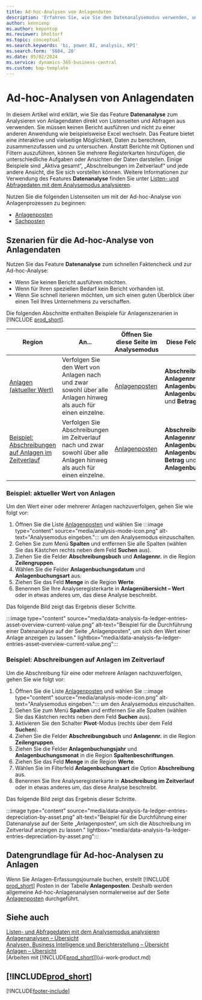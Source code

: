 ```yaml
---
title: Ad-hoc-Analysen von Anlagendaten
description: 'Erfahren Sie, wie Sie den Datenanalysemodus verwenden, um Anlagendaten zu analysieren.'
author: kennienp
ms.author: kepontop
ms.reviewer: bholtorf
ms.topic: conceptual
ms.search.keywords: 'bi, power BI, analysis, KPI'
ms.search.form: '5604, 20'
ms.date: 05/02/2024
ms.service: dynamics-365-business-central
ms.custom: bap-template
---
```


# Ad-hoc-Analysen von Anlagendaten

In diesem Artikel wird erklärt, wie Sie das Feature **Datenanalyse** zum Analysieren von Anlagendaten direkt von Listenseiten und Abfragen aus verwenden. Sie müssen keinen Bericht ausführen und nicht zu einer anderen Anwendung wie beispielsweise Excel wechseln. Das Feature bietet eine interaktive und vielseitige Möglichkeit, Daten zu berechnen, zusammenzufassen und zu untersuchen. Anstatt Berichte mit Optionen und Filtern auszuführen, können Sie mehrere Registerkarten hinzufügen, die unterschiedliche Aufgaben oder Ansichten der Daten darstellen. Einige Beispiele sind „Aktiva gesamt“, „Abschreibungen im Zeitverlauf“ und jede andere Ansicht, die Sie sich vorstellen können. Weitere Informationen zur Verwendung des Features **Datenanalyse** finden Sie unter [Listen- und Abfragedaten mit dem Analysemodus analysieren](analysis-mode.md).

Nutzen Sie die folgenden Listenseiten um mit der Ad-hoc-Analyse von Anlagenprozessen zu beginnen:

- [Anlagenposten](https://businesscentral.dynamics.com/?page=5604)
- [Sachposten](https://businesscentral.dynamics.com/?page=20)

## Szenarien für die Ad-hoc-Analyse von Anlagendaten

Nutzen Sie das Feature **Datenanalyse** zum schnellen Faktencheck und zur Ad-hoc-Analyse:

- Wenn Sie keinen Bericht ausführen möchten.
- Wenn für Ihren speziellen Bedarf kein Bericht vorhanden ist.
- Wenn Sie schnell iterieren möchten, um sich einen guten Überblick über einen Teil Ihres Unternehmens zu verschaffen.

Die folgenden Abschnitte enthalten Beispiele für Anlagenszenarien in [!INCLUDE [prod_short](includes/prod_short.md)].

| Region | An... | Öffnen Sie diese Seite im Analysemodus | Diese Felder verwenden |
| ---- | ----- | ------------------------------- |------------------- |
| [Anlagen (aktueller Wert)](#example-fixed-assets-current-value) | Verfolgen Sie den Wert von Anlagen nach und zwar sowohl über alle Anlagen hinweg als auch für einen einzelne. | [Anlagenposten](https://businesscentral.dynamics.com/?page=5604) | **Abschreibungsbuch**, **Anlagennr.**, **Anlagenbuchungsdatum**, **Anlagenbuchungsart** und **Betrag** |
|[Beispiel: Abschreibungen auf Anlagen im Zeitverlauf](#example-fixed-asset-depreciations-over-time) | Verfolgen Sie Abschreibungen im Zeitverlauf nach und zwar sowohl über alle Anlagen hinweg als auch für einen einzelne. | [Anlagenposten](https://businesscentral.dynamics.com/?page=5604) | **Abschreibungsbuch**, **Anlagennr.**, **Anlagenbuchungsjahr**, **Anlagenbuchungsmonat**, **Betrag** und **Anlagenbuchungsart** |

### Beispiel: aktueller Wert von Anlagen

Um den Wert einer oder mehrerer Anlagen nachzuverfolgen, gehen Sie wie folgt vor:

1. Öffnen Sie die Liste [Anlagenposten](https://businesscentral.dynamics.com/?page=5604) und wählen Sie :::image type="content" source="media/analysis-mode-icon.png" alt-text="Analysemodus eingeben."::: um den Analysemodus einzuschalten.
1. Gehen Sie zum Menü **Spalten** und entfernen Sie alle Spalten (wählen Sie das Kästchen rechts neben dem Feld **Suchen** aus).
1. Ziehen Sie die Felder **Abschreibungsbuch** und **Anlagennr.** in die Region **Zeilengruppen**.
1. Wählen Sie die Felder **Anlagenbuchungsdatum** und **Anlagenbuchungsart** aus.
1. Ziehen Sie das Feld **Menge** in die Region **Werte**.
1. Benennen Sie Ihre Analyseregisterkarte in **Anlagenübersicht – Wert** oder in etwas anderes um, das diese Analyse beschreibt.

Das folgende Bild zeigt das Ergebnis dieser Schritte.

:::image type="content" source="media/data-analysis-fa-ledger-entries-asset-overview-current-value.png" alt-text="Beispiel für die Durchführung einer Datenanalyse auf der Seite „Anlagenposten“, um sich den Wert einer Anlage anzeigen zu lassen." lightbox="media/data-analysis-fa-ledger-entries-asset-overview-current-value.png":::

### Beispiel: Abschreibungen auf Anlagen im Zeitverlauf

Um die Abschreibung für eine oder mehrere Anlagen nachzuverfolgen, gehen Sie wie folgt vor:

1. Öffnen Sie die Liste [Anlagenposten](https://businesscentral.dynamics.com/?page=5604) und wählen Sie :::image type="content" source="media/analysis-mode-icon.png" alt-text="Analysemodus eingeben."::: um den Analysemodus einzuschalten.
1. Gehen Sie zum Menü **Spalten** und entfernen Sie alle Spalten (wählen Sie das Kästchen rechts neben dem Feld **Suchen** aus).
1. Aktivieren Sie den Schalter **Pivot**-Modus (rechts über dem Feld **Suchen**).
1. Ziehen Sie die Felder **Abschreibungsbuch** und **Anlagennr.** in die Region **Zeilengruppen**.
1. Ziehen Sie die Felder **Anlagenbuchungsjahr** und **Anlagenbuchungsmonat** in die Region **Spaltenbeschriftungen**.
1. Ziehen Sie das Feld **Menge** in die Region **Werte**.
1. Wählen Sie im Filterfeld **Anlagenbuchungsart** die Option **Abschreibung** aus.
1. Benennen Sie Ihre Analyseregisterkarte in **Abschreibung im Zeitverlauf** oder in etwas anderes um, das diese Analyse beschreibt.

Das folgende Bild zeigt das Ergebnis dieser Schritte.

:::image type="content" source="media/data-analysis-fa-ledger-entries-depreciation-by-asset.png" alt-text="Beispiel für die Durchführung einer Datenanalyse auf der Seite „Anlagenposten“, um sich die Abschreibung im Zeitverlauf anzeigen zu lassen." lightbox="media/data-analysis-fa-ledger-entries-depreciation-by-asset.png":::

## Datengrundlage für Ad-hoc-Analysen zu Anlagen

Wenn Sie Anlagen-Erfassungsjournale buchen, erstellt [!INCLUDE [prod_short](includes/prod_short.md)] Posten in der Tabelle **Anlagenposten**. Deshalb werden allgemeine Ad-hoc-Anlagenanalysen normalerweise auf der Seite [Anlagenposten](https://businesscentral.dynamics.com/?page=5604) durchgeführt.

## Siehe auch 

[Listen- und Abfragedaten mit dem Analysemodus analysieren](analysis-mode.md)  
[Anlagenanalysen – Übersicht](fa-analytics-overview.md)  
[Analysen, Business Intelligence und Berichterstellung – Übersicht](reports-bi-reporting.md)  
[Anlagen – Übersicht](fa-manage.md)  
[Arbeiten mit [!INCLUDE[prod_short](includes/prod_short.md)]](ui-work-product.md)  

## [!INCLUDE[prod_short](includes/free_trial_md.md)]  

[!INCLUDE[footer-include](includes/footer-banner.md)]